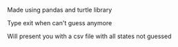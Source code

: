 Made using pandas and turtle library

Type exit when can't guess anymore

Will present you with a csv file with all states not guessed